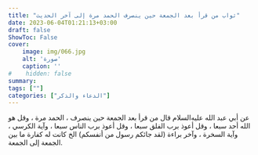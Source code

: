 ```yaml
---
title: "ثواب من قرأ بعد الجمعة حين ينصرف الحمد مرة إلى آخر الحديث"
date: 2023-06-04T01:21:13+03:00
draft: false
ShowToc: False
cover:
    image: img/066.jpg
    alt: 'صورة'
    caption: ''
#    hidden: false
summary: 
tags: [""]
categories: ["الدعاء والذكر"]
---
```

عن أبي عبد الله عليه‌السلام قال من قرأ بعد الجمعة حين ينصرف ، الحمد
مرة ، وقل هو الله أحد سبعا ، وقل أعوذ برب الفلق سبعا ، وقل أعوذ
برب الناس سبعا ، وآية الكرسي ، وآية السخرة ، وآخر براءة (لقد
جائكم رسول من أنفسكم) الخ كانت له كفارة ما بين الجمعة إلى الجمعة.

